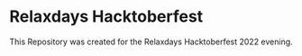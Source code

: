 # Relaxdays Hacktoberfest

This Repository was created for the Relaxdays Hacktoberfest 2022 evening.
